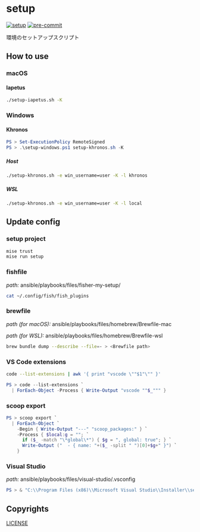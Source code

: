 # setup

[![setup](https://github.com/c18t/setup/actions/workflows/setup.yaml/badge.svg)](https://github.com/c18t/setup/actions/workflows/setup.yaml)
[![pre-commit](https://github.com/c18t/setup/actions/workflows/pre-commit.yaml/badge.svg)](https://github.com/c18t/setup/actions/workflows/pre-commit.yaml)

環境のセットアップスクリプト

## How to use

### macOS

#### Iapetus

```sh
./setup-iapetus.sh -K
```

### Windows

#### Khronos

```ps1
PS > Set-ExecutionPolicy RemoteSigned
PS > .\setup-windows.ps1 setup-khronos.sh -K
```

##### Host

```sh
./setup-khronos.sh -e win_username=user -K -l khronos
```

##### WSL

```sh
./setup-khronos.sh -e win_username=user -K -l local
```

## Update config

### setup project

```sh
mise trust
mise run setup
```

### fishfile

_path:_ ansible/playbooks/files/fisher-my-setup/

```sh
cat ~/.config/fish/fish_plugins
```

### brewfile

_path (for macOS):_ ansible/playbooks/files/homebrew/Brewfile-mac

_path (for WSL):_ ansible/playbooks/files/homebrew/Brewfile-wsl

```sh
brew bundle dump --describe --file=- > <Brewfile path>
```

### VS Code extensions

```sh
code --list-extensions | awk '{ print "vscode \""$1"\"" }'
```

```ps1
PS > code --list-extensions `
  | ForEach-Object -Process { Write-Output "vscode ""$_""" }
```

### scoop export

```ps1
PS > scoop export `
  | ForEach-Object `
    -Begin { Write-Output "---" "scoop_packages:" } `
    -Process { $local:g = ""; `
      if ($_ -match "\*global\*") { $g = ", global: true"; } `
      Write-Output ("  - { name: "+($_ -split " ")[0]+$g+" }") `
    }
```

### Visual Studio

_path:_ ansible/playbooks/files/visual-studio/.vsconfig

```ps1
PS > & "C:\\Program Files (x86)\\Microsoft Visual Studio\\Installer\\setup.exe" export -p --channelId VisualStudio.17.Preview --productId Microsoft.VisualStudio.Product.Community --config .vsconfig
```

## Copyrights

[LICENSE](./LICENSE)
